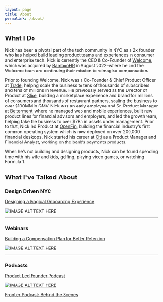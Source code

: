 ```yaml
---
layout: page
title: About
permalink: /about/
---
```


## What I Do

Nick has been a pivotal part of the tech community in NYC as a 2x founder who has helped build leading product teams and experiences in consumer and enterprise tech. Nick is currently the CEO & Co-Founder of [Welcome](https://www.heywelcome.com), which was acquired by [BambooHR](https:www.bamboohr.com) in August 2022–where he and the Welcome team are continuing their mission to reimagine compensation. 

Prior to founding Welcome, Nick was a Co-Founder & Chief Product Officer at [Trade](https://www.drinktrade.com), helping scale the business to tens of thousands of subscribers and tens of millions in revenue. He previously served as the Director of Product at [Slice](https://slicelife.com), building a marketplace experience and brand for millions of consumers and thousands of restaurant partners, scaling the business to over $100MM in GMV. Nick was an early employee and Sr. Product Manager at [Betterment](https://www.betterment.com), where he managed web and mobile experiences, built new product lines for financial advisors and employers, and led the growth team, helping take the business to over $7Bn in assets under management. Prior to that, Nick led Product at [OpenFin](https://wwww.openfin.co), building the financial industry’s first common operating system which is now deployed on over 200,000 financial desktops. Nick started his career at [Citi](https://www.citi.com) as a Product Manager and Financial Analyst, working on the bank’s payments products.

When he’s not building and designing products, Nick can be found spending time with his wife and kids, golfing, playing video games, or watching Formula 1. 

## What I've Talked About

### Design Driven NYC

[Designing a Magical Onboarding Experience](http://www.youtube.com/watch?v=WCcs8HAUUiQ)

[![IMAGE ALT TEXT HERE](http://img.youtube.com/vi/WCcs8HAUUiQ/0.jpg)](http://www.youtube.com/watch?v=WCcs8HAUUiQ)

* * *


### Webinars

[Building a Compensation Plan for Better Retention](https://techcrunch.com/sponsor/unlisted/building-a-compensation-plan-for-better-retention/)

[![IMAGE ALT TEXT HERE](http://img.youtube.com/vi/tlXcqN0pnDc/0.jpg)](https://www.youtube.com/watch?v=tlXcqN0pnDc)

* * *


### Podcasts

[Product Led Founder Podcast](https://open.spotify.com/show/25BhRjNNh70TQW1dYyNgNw)

[![IMAGE ALT TEXT HERE](https://media.licdn.com/dms/image/C4E22AQGzqp9nNNrZOw/feedshare-shrink_2048_1536/0/1674053958146?e=1687996800&v=beta&t=OoVaIOohXkYlrgBMeeeBu8x09DSskDsbzTKhIXEOPYs)](https://open.spotify.com/show/25BhRjNNh70TQW1dYyNgNw)

[Frontier Podcast: Behind the Scenes](https://podcasts.apple.com/us/podcast/nick-gavronsky/id1438044863?i=1000525599410)
